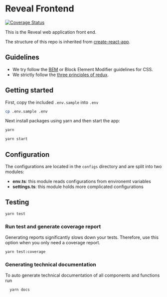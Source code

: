 # Reveal Frontend

[![Coverage Status](https://coveralls.io/repos/github/onaio/reveal-frontend/badge.svg?branch=master)](https://coveralls.io/github/onaio/reveal-frontend?branch=master)

This is the Reveal web application front end.

The structure of this repo is inherited from [create-react-app](https://github.com/facebook/create-react-app).

## Guidelines

- We try follow the [BEM](https://en.bem.info/methodology/quick-start/) or Block Element Modifier guidelines for CSS.
- We strictly follow the [three principles of redux](https://redux.js.org/introduction/three-principles).

## Getting started

First, copy the included `.env.sample` into `.env`

```sh
cp .env.sample .env
```

Next install packages using yarn and then start the app:

```sh
yarn

yarn start
```

## Configuration

The configurations are located in the `configs` directory and are split into two modules:

- **env.ts**: this module reads configurations from environemt variables
- **settings.ts**: this module holds more complicated configurations

## Testing

```sh
yarn test
```

### Run test and generate coverage report

Generating reports significantly slows down your tests. Therefore, use this option when you only need
a coverage report.

```sh
yarn test:coverage
```

### Generating technical documentation

To auto generate technical documentation of all components and functions run

```sh
  yarn docs
```
